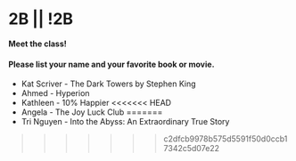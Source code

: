 # 2B || !2B

**Meet the class!**

#### Please list your name and your favorite book or movie.
- Kat Scriver - The Dark Towers by Stephen King
- Ahmed - Hyperion
- Kathleen - 10% Happier
<<<<<<< HEAD
- Angela - The Joy Luck Club
=======
- Tri Nguyen - Into the Abyss: An Extraordinary True Story
>>>>>>> c2dfcb9978b575d5591f50d0ccb17342c5d07e22

